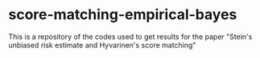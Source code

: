 # score-matching-empirical-bayes
This is a repository of the codes used to get results for the paper "Stein's unbiased risk estimate and Hyvarinen's score matching" 
